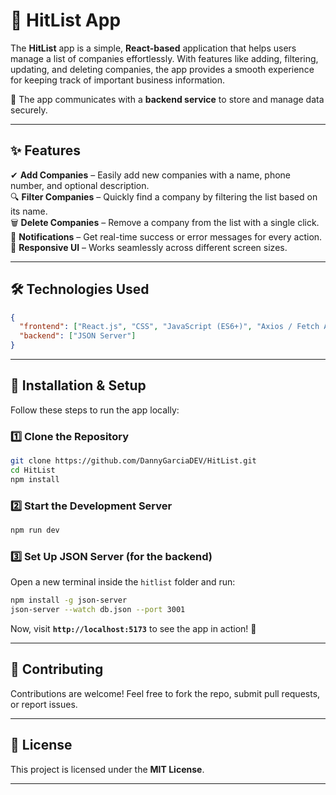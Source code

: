 # 🎯 **HitList App**  

The **HitList** app is a simple, **React-based** application that helps users manage a list of companies effortlessly. With features like adding, filtering, updating, and deleting companies, the app provides a smooth experience for keeping track of important business information.  

📡 The app communicates with a **backend service** to store and manage data securely.  



  

---

## ✨ **Features**  

✔ **Add Companies** – Easily add new companies with a name, phone number, and optional description.  
🔍 **Filter Companies** – Quickly find a company by filtering the list based on its name.  
🗑️ **Delete Companies** – Remove a company from the list with a single click.  
📢 **Notifications** – Get real-time success or error messages for every action.  
📱 **Responsive UI** – Works seamlessly across different screen sizes.  

---

## 🛠 **Technologies Used**  

```json
{
  "frontend": ["React.js", "CSS", "JavaScript (ES6+)", "Axios / Fetch API"],
  "backend": ["JSON Server"]
}
```

---

## 🚀 **Installation & Setup**  

Follow these steps to run the app locally:  

### 1️⃣ **Clone the Repository**  
```bash
git clone https://github.com/DannyGarciaDEV/HitList.git
cd HitList
npm install
```

### 2️⃣ **Start the Development Server**  
```bash
npm run dev
```

### 3️⃣ **Set Up JSON Server (for the backend)**  
Open a new terminal inside the `hitlist` folder and run:  
```bash
npm install -g json-server
json-server --watch db.json --port 3001
```

Now, visit **`http://localhost:5173`** to see the app in action! 🚀  

---

## 🤝 **Contributing**  

Contributions are welcome! Feel free to fork the repo, submit pull requests, or report issues.  

---

## 📜 **License**  

This project is licensed under the **MIT License**.  

---


